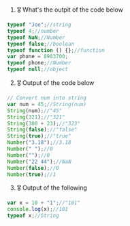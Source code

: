 1. 🎖 What's the outpit of the code below
```js
typeof "Joe";//string
typeof 4;//number
typeof NaN;//Number
typeof false;//boolean
typeof function () {};//function
var phone = 8983700;
typeof phone;//Number
typeof null;//object
```

2. 🎖 Output of the code below
```js
// Convert num into string
var num = 45;//String(num)
String(num);//"45"
String(321);//"321"
String(300 + 23);//"323"
String(false);//"false"
String(true);//"true"
Number("3.18");//3.18
Number(" ");//0
Number("");//0
Number("22 44");//NaN
Number(false);//0
Number(true);//1
```

3. 🎖 Output of the following

```js
var x = 10 + "1";//"101"
console.log(x);//101
typeof x;//String
```
